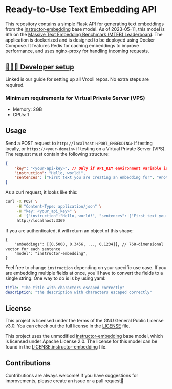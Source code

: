 # Ready-to-Use Text Embedding API
This repository contains a simple Flask API for generating text embeddings from the [instructor-embedding](https://github.com/HKUNLP/instructor-embedding) base model. As of 2023-05-11, this model is 6th on the [Massive Text Embedding Benchmark (MTEB) Leaderboard](https://huggingface.co/spaces/mteb/leaderboard). The application is dockerized and is designed to be deployed using Docker Compose. It features Redis for caching embeddings to improve performance, and uses nginx-proxy for handling incoming requests.

## [👩🏼‍💻 Developer setup][setup-guide]
Linked is our guide for setting up all Vrooli repos. No extra steps are required.

### Minimum requirements for Virtual Private Server (VPS)
- Memory: 2GB  
- CPUs: 1

## Usage
Send a POST request to `http://localhost:<PORT_EMBEDDING>` if testing locally, or `https://<your-domain>` if testing on a Virtual Private Server (VPS). The request must contain the following structure:

```json
{
    "key": "<your-api-key>", // Only if API_KEY environment variable is set
    "instruction": "Hello, world!",
    "sentences": ["First text you are creating an embedding for", "Another text that needs embeddings"]
}
```

As a curl request, it looks like this:

```bash
curl -X POST \
     -H "Content-Type: application/json" \
     -H "key: <your_api_key>" \
     -d '{"instruction":"Hello, world!", "sentences": ["First text you are creating an embedding for", "Another text that needs embeddings"]}' \
     http://localhost:3369
```

If you are authenticated, it will return an object of this shape:

```
{
    "embeddings": [[0.5000, 0.3456, ..., 0.1234]], // 768-dimensional vector for each sentence
    "model": "instructor-embedding",
}
```

Feel free to change `instruction` depending on your specific use case. If you are embedding multiple fields at once, you'll have to convert the fields to a single string. One way to do is is by using yaml:

```yaml
title: "The title with characters escaped correctly"
description: "the description with characters escaped correctly"
```

## License
This project is licensed under the terms of the GNU General Public License v3.0. You can check out the full license in the [LICENSE](./LICENSE) file.

This project uses the unmodified [instructor-embedding](https://github.com/HKUNLP/instructor-embedding) base model, which is licensed under Apache License 2.0. The license for this model can be found in the [LICENSE.instructor-embedding](./LICENSE.instructor-embedding) file.

## Contributions
Contributions are always welcome! If you have suggestions for improvements, please create an issue or a pull request💖


[setup-guide]: https://docs.vrooli.com/setup/getting_started.html
